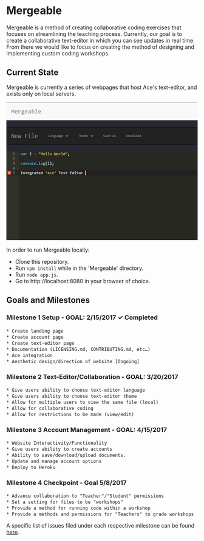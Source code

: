 # Mergeable

Mergeable is a method of creating collaborative coding exercises that focuses on streamlining the teaching process.
Currently, our goal is to create a collaborative text-editor in which you can see updates in real time.
From there we would like to focus on creating the method of designing and implementing custom coding workshops.

## Current State

Mergeable is currently a series of webpages that host Ace's text-editor, and exists only on local servers.

![Mergeable Example](src/assets/images/ss.png)

In order to run Mergeable locally:

  * Clone this repository.
  * Run ```npm install``` while in the 'Mergeable' directory.
  * Run ```node app.js```.
  * Go to http://localhost:8080 in your browser of choice.


## Goals and Milestones

### Milestone 1 Setup - GOAL: 2/15/2017 ✓ Completed

    * Create landing page
    * Create account page
    * Create text-editor page
    * Documentation (LICENSING.md, CONTRIBUTING.md, etc…)
    * Ace integration
    * Aesthetic design/direction of website [Ongoing]

### Milestone 2 Text-Editor/Collaboration - GOAL: 3/20/2017

    * Give users ability to choose text-editor language
    * Give users ability to choose text-editor theme
    * Allow for multiple users to view the same file (local)
    * Allow for collaborative coding
    * Allow for restrictions to be made (view/edit)

### Milestone 3 Account Management - GOAL: 4/15/2017

    * Website Interactivity/Functionality
    * Give users ability to create accounts
    * Ability to save/download/upload documents.
    * Update and manage account options
    * Deploy to Heroku

### Milestone 4 Checkpoint - Goal 5/8/2017

    * Advance collaboration to "Teacher"/"Student" permissions
    * Set a setting for files to be "workshops"
    * Provide a method for running code within a workshop
    * Provide a methods and permissions for "Teachers" to grade workshops

A specific list of issues filed under each respective milestone can be found [here](http://github.com/ben-wolf/mergeable/issues).

